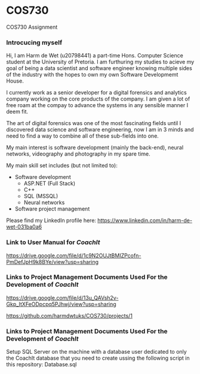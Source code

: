 # COS730
COS730 Assignment

<h3>Introcucing myself</h3>

Hi, I am Harm de Wet (u20798441) a part-time Hons. Computer Science student at the University of Pretoria. I am furthuring my studies to acieve my goal of being a data scientist and software engineer knowing multiple sides of the industry with the hopes to own my own Software Developmemt House.

I currently work as a senior developer for a digital forensics and analytics company working on the core products of the company. I am given a lot of free roam at the compay to advance the systems in any sensible manner I deem fit.

The art of digital forensics was one of the most fascinating fields until I discovered data science and software engineering, now I am in 3 minds and need to find a way to combine all of these sub-fields into one.

My main interest is software development (mainly the back-end), neural networks, videography and photography in my spare time.

My main skill set includes (but not limited to):
  <ul>
  <li>Software development 
    <ul>
      <li>ASP.NET (Full Stack)</li>
      <li>C++</li>
      <li>SQL (MSSQL)</li>
      <li>Neural networks</li>
      </ul>
    </li>
  <li>Software project management</li>
  </ul>

Please find my LinkedIn profile here: https://www.linkedin.com/in/harm-de-wet-031ba0a6

<h3>Link to User Manual for <i>CoachIt</i></h3>

https://drive.google.com/file/d/1c9N2OUJtBMIZPcofn-PmDefJpH9k8BYe/view?usp=sharing

<h3>Links to Project Management Documents Used For the Development of <i>CoachIt</i></h3>

https://drive.google.com/file/d/13u_QAVsh2v-Gkp_ItXFeODpcpq5PJhwj/view?usp=sharing

https://github.com/harmdwtuks/COS730/projects/1

<h3>Links to Project Management Documents Used For the Development of <i>CoachIt</i></h3>

Setup SQL Server on the machine with a database user dedicated to only the CoachIt database that you need to create ussing the following script in this repository:
Database.sql




